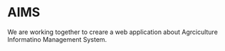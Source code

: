 # AIMS

We are working together to creare a web application about Agrciculture Informatino Management System.